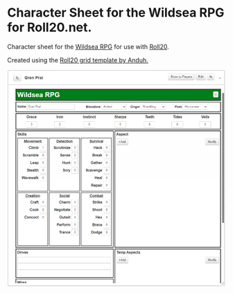 # Character Sheet for the Wildsea RPG for Roll20.net.

Character sheet for the [Wildsea RPG](https://thewildsea.co.uk/) for use with [Roll20](roll20.net).

Created using the [Roll20 grid template by Anduh.](https://github.com/Anduh/Roll20-grid-template)

![alt text](https://github.com/artinkel/wildsea-roll20-character-sheet/blob/master/wildsea_preview.png?raw=true)
